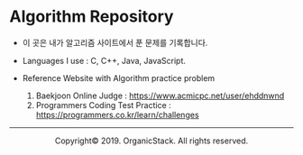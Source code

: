 # Algorithm Repository

- 이 곳은 내가 알고리즘 사이트에서 푼 문제를 기록합니다.

- Languages I use : C, C++, Java, JavaScript.

- Reference Website with Algorithm practice problem
  1. Baekjoon Online Judge : https://www.acmicpc.net/user/ehddnwnd
  2. Programmers Coding Test Practice : https://programmers.co.kr/learn/challenges
  
***
<p align="center">Copyright&copy; 2019. OrganicStack. All rights reserved.</p>
